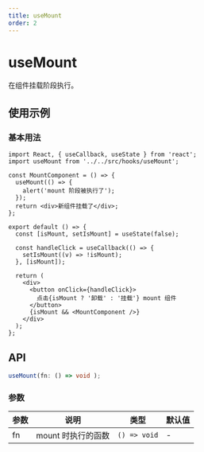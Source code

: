 ```yaml
---
title: useMount
order: 2
---
```


# useMount

在组件挂载阶段执行。

## 使用示例

### 基本用法

```tsx
import React, { useCallback, useState } from 'react';
import useMount from '../../src/hooks/useMount';

const MountComponent = () => {
  useMount(() => {
    alert('mount 阶段被执行了');
  });
  return <div>新组件挂载了</div>;
};

export default () => {
  const [isMount, setIsMount] = useState(false);

  const handleClick = useCallback(() => {
    setIsMount((v) => !isMount);
  }, [isMount]);

  return (
    <div>
      <button onClick={handleClick}>
        点击{isMount ? '卸载' : '挂载'} mount 组件
      </button>
      {isMount && <MountComponent />}
    </div>
  );
};
```

## API

```ts
useMount(fn: () => void );
```

### 参数

| 参数 | 说明               | 类型         | 默认值 |
| ---- | ------------------ | ------------ | ------ |
| fn   | mount 时执行的函数 | `() => void` | -      |
